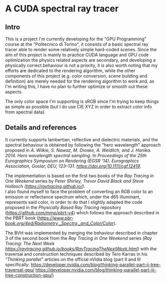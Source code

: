 # A CUDA spectral ray tracer

## Intro
This is a project I'm currently developing for the "GPU Programming" course at the "Politecnico di Torino", it consists of a basic spectral ray tracer able to render some relatively simple hard-coded scenes.
Since the aim of this project is mainly to practice CUDA language and GPU code optimization the physics related aspects are secondary, and developing a physically correct behaviour is not a priority, it is also worth noting that my efforts are dedicated to the rendering algorithm, while the other components of this project (e.g. color conversion, scene building and definition) are merely needed for the rendering algorithm to work and, as I'm writing this, I have no plan to further optimize or smooth out these aspects.

The only color space I'm supporting is sRGB since I'm trying to keep things as simple as possible (but I do use CIE XYZ in order to extract color info from spectral data).

## Details and references
It currently supports lambertian, reflective and dielectric materials, and the spectral behaviour is obtained by following the "hero wavelength" approach proposed in *A. Wilkie, S. Nawaz, M. Droske, A. Weidlich, and J. Hanika. 2014. Hero wavelength spectral sampling. In Proceedings of the 25th Eurographics Symposium on Rendering (EGSR '14). Eurographics Association, Goslar, DEU, 123–131. https://doi.org/10.1111/cgf.12419*.

The implementation is based on the first two books of the _Ray Tracing in One Weekend_ series by _Peter Shirley, Trevor David Black and Steve Hollasch (https://raytracing.github.io/)_.  
I also found myself to face the problem of converting an RGB color to an emission or reflectance spectrum which, under the d65 illuminant, represents said color, in order to do that I slightly adapted the code proposed in the _Physically Based Ray Tracing_ repository (https://github.com/mmp/pbrt-v4) which follows the approach described in the PBRT book (_https://www.pbr-book.org/4ed/Radiometry,_Spectra,_and_Color/Color_).

The BVH was implemented by merging the behaviour described in chapter 3 of the second book from the _Ray Tracing in One Weekend_ series (_Ray Tracing: The Next Week https://raytracing.github.io/books/RayTracingTheNextWeek.html_) with the traversal and construction techniques described by Tero Karras in his _"Thinking parallel"_ articles on the official nVidia blog (part II and III specifically: https://developer.nvidia.com/blog/thinking-parallel-part-ii-tree-traversal-gpu/ https://developer.nvidia.com/blog/thinking-parallel-part-iii-tree-construction-gpu/)

